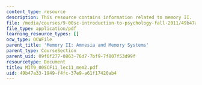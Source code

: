 ```yaml
---
content_type: resource
description: This resource contains information related to memory II.
file: /media/courses/9-00sc-introduction-to-psychology-fall-2011/49b47a331949f4fc37e9a61f17420ab4_MIT9_00SCF11_lec11_mem2.pdf
file_type: application/pdf
learning_resource_types: []
ocw_type: OCWFile
parent_title: 'Memory II: Amnesia and Memory Systems'
parent_type: CourseSection
parent_uid: 09f6f277-0863-76d7-7bf9-7f807f53d99f
resourcetype: Document
title: MIT9_00SCF11_lec11_mem2.pdf
uid: 49b47a33-1949-f4fc-37e9-a61f17420ab4
---
```

